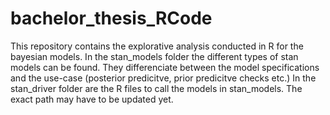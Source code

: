# bachelor_thesis_RCode
This repository contains the explorative analysis conducted in R for the bayesian models.
In the stan_models folder the different types of stan models can be found. They differenciate between the model specifications and the use-case (posterior predicitve, prior predicitve checks etc.)
In the stan_driver folder are the R files to call the models in stan_models. The exact path may have to be updated yet.
